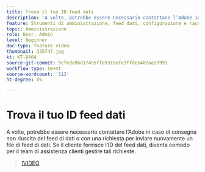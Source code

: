 ```yaml
---
title: Trova il tuo ID feed dati
description: 'A volte, potrebbe essere necessario contattare l’Adobe in caso di consegna non riuscita del feed di dati o con una richiesta per inviare nuovamente un file di feed di dati. Se il cliente fornisce l’ID del feed dati, diventa comodo per il team di assistenza clienti gestire tali richieste. '
feature: Strumenti di amministrazione, feed dati, configurazione e raccolta dati
topic: Amministrazione
role: User, Admin
level: Beginner
doc-type: feature video
thumbnail: 335747.jpg
kt: KT-8464
source-git-commit: 9cfeda9bd17455ffe9315efe3ffde5482ae27991
workflow-type: tm+mt
source-wordcount: '113'
ht-degree: 0%

---
```



# Trova il tuo ID feed dati

A volte, potrebbe essere necessario contattare l’Adobe in caso di consegna non riuscita del feed di dati o con una richiesta per inviare nuovamente un file di feed di dati. Se il cliente fornisce l’ID del feed dati, diventa comodo per il team di assistenza clienti gestire tali richieste.


>[!VIDEO](https://video.tv.adobe.com/v/335747/?quality=12&learn=on)